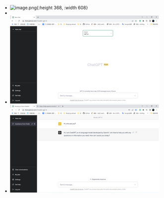- ![image.png](../../../../../../assets/image_1681826484429_0.png){:height 368, :width 608}
-
- ![image.png](../assets/image_1681827695985_0.png)
- ![image.png](../assets/image_1681828378418_0.png)